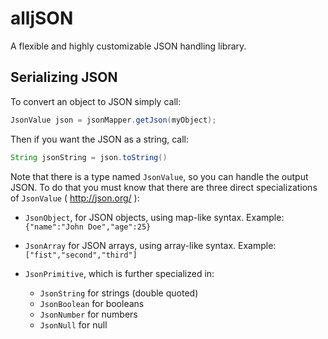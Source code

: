 # alljSON

A flexible and highly customizable JSON handling library.

## Serializing JSON
To convert an object to JSON simply call:
```java
JsonValue json = jsonMapper.getJson(myObject);
```

Then if you want the JSON as a string, call:
```java
String jsonString = json.toString() 
```

Note that there is a type named ```JsonValue```, so you can handle the output JSON. To do that you must know that there are three direct specializations of ```JsonValue``` ( http://json.org/ ):

* ```JsonObject```, for JSON objects, using map-like syntax. Example: ```{"name":"John Doe","age":25}```
* ```JsonArray``` for JSON arrays, using array-like syntax. Example: ```["fist","second","third"]```
* ```JsonPrimitive```, which is further specialized in:

	* ```JsonString``` for strings (double quoted)
	* ```JsonBoolean``` for booleans
	* ```JsonNumber``` for numbers
	* ```JsonNull``` for null

